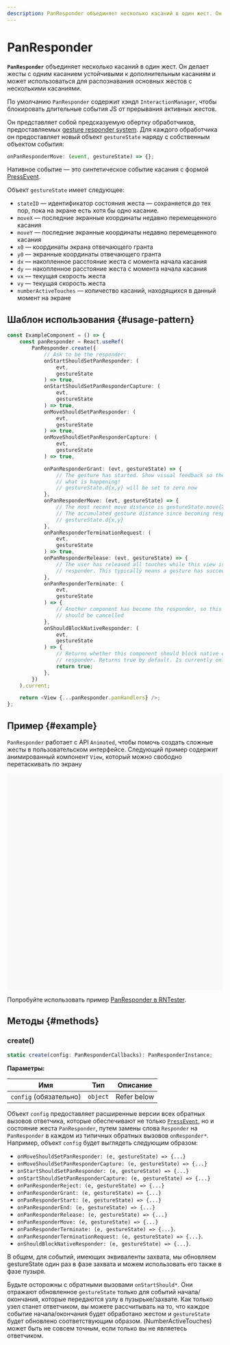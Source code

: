```yaml
---
description: PanResponder объединяет несколько касаний в один жест. Он делает жесты с одним касанием устойчивыми к дополнительным касаниям и может использоваться для распознавания основных жестов с несколькими касаниями
---
```


# PanResponder

**`PanResponder`** объединяет несколько касаний в один жест. Он делает жесты с одним касанием устойчивыми к дополнительным касаниям и может использоваться для распознавания основных жестов с несколькими касаниями.

По умолчанию `PanResponder` содержит хэндл `InteractionManager`, чтобы блокировать длительные события JS от прерывания активных жестов.

Он представляет собой предсказуемую обертку обработчиков, предоставляемых [gesture responder system](../guides/gesture-responder-system.md). Для каждого обработчика он предоставляет новый объект `gestureState` наряду с собственным объектом события:

```ts
onPanResponderMove: (event, gestureState) => {};
```

Нативное событие — это синтетическое событие касания с формой [PressEvent](../components/pressevent.md).

Объект `gestureState` имеет следующее:

-   `stateID` — идентификатор состояния жеста — сохраняется до тех пор, пока на экране есть хотя бы одно касание.
-   `moveX` — последние экранные координаты недавно перемещенного касания
-   `moveY` — последние экранные координаты недавно перемещенного касания
-   `x0` — координаты экрана отвечающего гранта
-   `y0` — экранные координаты отвечающего гранта
-   `dx` — накопленное расстояние жеста с момента начала касания
-   `dy` — накопленное расстояние жеста с момента начала касания
-   `vx` — текущая скорость жеста
-   `vy` — текущая скорость жеста
-   `numberActiveTouches` — количество касаний, находящихся в данный момент на экране

## Шаблон использования {#usage-pattern}

```ts
const ExampleComponent = () => {
    const panResponder = React.useRef(
        PanResponder.create({
            // Ask to be the responder:
            onStartShouldSetPanResponder: (
                evt,
                gestureState
            ) => true,
            onStartShouldSetPanResponderCapture: (
                evt,
                gestureState
            ) => true,
            onMoveShouldSetPanResponder: (
                evt,
                gestureState
            ) => true,
            onMoveShouldSetPanResponderCapture: (
                evt,
                gestureState
            ) => true,

            onPanResponderGrant: (evt, gestureState) => {
                // The gesture has started. Show visual feedback so the user knows
                // what is happening!
                // gestureState.d{x,y} will be set to zero now
            },
            onPanResponderMove: (evt, gestureState) => {
                // The most recent move distance is gestureState.move{X,Y}
                // The accumulated gesture distance since becoming responder is
                // gestureState.d{x,y}
            },
            onPanResponderTerminationRequest: (
                evt,
                gestureState
            ) => true,
            onPanResponderRelease: (evt, gestureState) => {
                // The user has released all touches while this view is the
                // responder. This typically means a gesture has succeeded
            },
            onPanResponderTerminate: (
                evt,
                gestureState
            ) => {
                // Another component has become the responder, so this gesture
                // should be cancelled
            },
            onShouldBlockNativeResponder: (
                evt,
                gestureState
            ) => {
                // Returns whether this component should block native components from becoming the JS
                // responder. Returns true by default. Is currently only supported on android.
                return true;
            },
        })
    ).current;

    return <View {...panResponder.panHandlers} />;
};
```

## Пример {#example}

`PanResponder` работает с API `Animated`, чтобы помочь создать сложные жесты в пользовательском интерфейсе. Следующий пример содержит анимированный компонент `View`, который можно свободно перетаскивать по экрану

<div data-snack-id="@bndby/panresponder" data-snack-platform="web" data-snack-preview="true" data-snack-theme="light" style="overflow:hidden;background:#F9F9F9;border:1px solid var(--color-border);border-radius:4px;height:505px;width:100%"></div>

Попробуйте использовать пример [PanResponder в RNTester](https://github.com/facebook/react-native/blob/main/packages/rn-tester/js/examples/PanResponder/PanResponderExample.js).

## Методы {#methods}

### create()

```ts
static create(config: PanResponderCallbacks): PanResponderInstance;
```

**Параметры:**

| Имя                    | Тип      | Описание    |
| ---------------------- | -------- | ----------- |
| `config` (обязательно) | `object` | Refer below |

Объект `config` предоставляет расширенные версии всех обратных вызовов ответчика, которые обеспечивают не только [`PressEvent`](../components/pressevent.md), но и состояние жеста `PanResponder`, путем замены слова `Responder` на `PanResponder` в каждом из типичных обратных вызовов `onResponder*`. Например, объект `config` будет выглядеть следующим образом:

-   `onMoveShouldSetPanResponder: (e, gestureState) => {...}`
-   `onMoveShouldSetPanResponderCapture: (e, gestureState) => {...}`
-   `onStartShouldSetPanResponder: (e, gestureState) => {...}`
-   `onStartShouldSetPanResponderCapture: (e, gestureState) => {...}`
-   `onPanResponderReject: (e, gestureState) => {...}`
-   `onPanResponderGrant: (e, gestureState) => {...}`
-   `onPanResponderStart: (e, gestureState) => {...}`
-   `onPanResponderEnd: (e, gestureState) => {...}`
-   `onPanResponderRelease: (e, gestureState) => {...}`
-   `onPanResponderMove: (e, gestureState) => {...}`
-   `onPanResponderTerminate: (e, gestureState) => {...}`.
-   `onPanResponderTerminationRequest: (e, gestureState) => {...}`.
-   `onShouldBlockNativeResponder: (e, gestureState) => {...}`.

В общем, для событий, имеющих эквиваленты захвата, мы обновляем gestureState один раз в фазе захвата и можем использовать его также в фазе пузыря.

Будьте осторожны с обратными вызовами `onStartShould*`. Они отражают обновленное `gestureState` только для событий начала/окончания, которые передаются узлу в пузырьке/захвате. Как только узел станет ответчиком, вы можете рассчитывать на то, что каждое событие начала/окончания будет обработано жестом и `gestureState` будет обновлено соответствующим образом. (NumberActiveTouches) может быть не совсем точным, если только вы не являетесь ответчиком.
